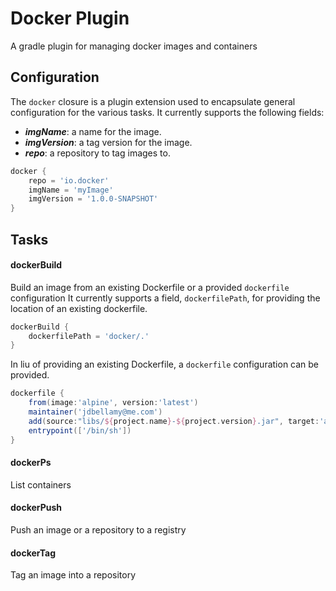Docker Plugin
=============

A gradle plugin for managing docker images and containers

## Configuration

The `docker` closure is a plugin extension used to encapsulate general configuration for the various tasks.
It currently supports the following fields:
- __*imgName*__: a name for the image.
- __*imgVersion*__: a tag version for the image.
- __*repo*__: a repository to tag images to.

```groovy
docker {
    repo = 'io.docker'
    imgName = 'myImage'
    imgVersion = '1.0.0-SNAPSHOT'
}
```

## Tasks

#### dockerBuild
Build an image from an existing Dockerfile or a provided `dockerfile` configuration
It currently supports a field, `dockerfilePath`, for providing the location of an existing dockerfile.

```groovy
dockerBuild {
    dockerfilePath = 'docker/.'
}
```

In liu of providing an existing Dockerfile, a `dockerfile` configuration can be provided.

```groovy
dockerfile {
    from(image:'alpine', version:'latest')
    maintainer('jdbellamy@me.com')
    add(source:"libs/${project.name}-${project.version}.jar", target:'app.jar')
    entrypoint(['/bin/sh'])
}
```

#### dockerPs
List containers

#### dockerPush
Push an image or a repository to a registry

#### dockerTag
Tag an image into a repository
